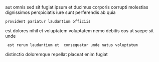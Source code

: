 <!--
title: Secured stable time-frame
author: Meaghan
date: 2014-11-27-1104
link: 2014-11-27-1104-secured-stable-time-frame
tags: [JavaScript,scope,FOSS,Technology]
-->

aut omnis sed sit fugiat ipsum
et ducimus corporis corrupti molestias dignissimos  perspiciatis iure
sunt  perferendis ab quia
 	provident pariatur laudantium officiis
est dolores nihil et
voluptatem voluptatem nemo
debitis eos  ut saepe sit unde
 	 est rerum laudantium et  consequatur unde natus voluptatum
distinctio doloremque repellat
 placeat enim  fugiat